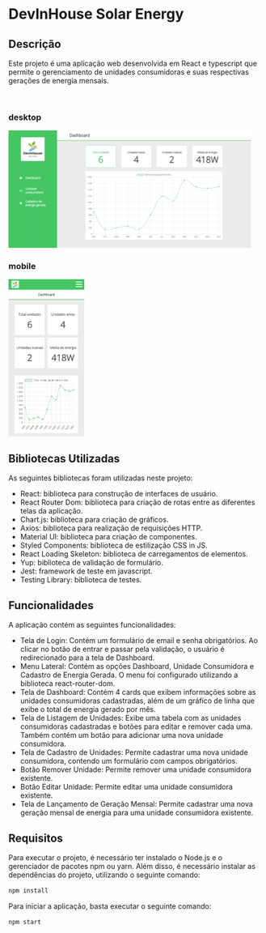 
# DevInHouse Solar Energy

## Descrição

<p>Este projeto é uma aplicação web desenvolvida em React e typescript que permite o gerenciamento de unidades consumidoras e suas respectivas gerações de energia mensais.</p><br>

### desktop

<div>
 <img src="./src/assets/desktop.png" alt="desktop" width="480"/>
</div>

### mobile

<div>
 <img src="./src/assets/mobile.png" alt="mobile" width="150"/>
</div>

## Bibliotecas Utilizadas

<p>As seguintes bibliotecas foram utilizadas neste projeto:</p>

 - React: biblioteca para construção de interfaces de usuário.
 - React Router Dom: biblioteca para criação de rotas entre as diferentes telas da aplicação.
 - Chart.js: biblioteca para criação de gráficos.
 - Axios: biblioteca para realização de requisições HTTP.
 - Material UI: biblioteca para criação de componentes.
 - Styled Components: biblioteca de estilização CSS in JS.
 - React Loading Skeleton: biblioteca de carregamentos de elementos.
 - Yup: biblioteca de validação de formulário.
 - Jest: framework de teste em javascript.
 - Testing Library: biblioteca de testes.

## Funcionalidades
<p>A aplicação contém as seguintes funcionalidades:<p>

 - Tela de Login: Contém um formulário de email e senha obrigatórios. Ao clicar no botão de entrar e passar pela validação, o usuário é redirecionado para a tela de Dashboard.
 - Menu Lateral: Contém as opções Dashboard, Unidade Consumidora e Cadastro de Energia Gerada. O menu foi configurado utilizando a biblioteca react-router-dom.
 - Tela de Dashboard: Contém 4 cards que exibem informações sobre as unidades consumidoras cadastradas, além de um gráfico de linha que exibe o total de energia gerado por mês.
 - Tela de Listagem de Unidades: Exibe uma tabela com as unidades consumidoras cadastradas e botões para editar e remover cada uma. Também contém um botão para adicionar uma nova unidade consumidora.
 - Tela de Cadastro de Unidades: Permite cadastrar uma nova unidade consumidora, contendo um formulário com campos obrigatórios.
 - Botão Remover Unidade: Permite remover uma unidade consumidora existente.
 - Botão Editar Unidade: Permite editar uma unidade consumidora existente.
 - Tela de Lançamento de Geração Mensal: Permite cadastrar uma nova geração mensal de energia para uma unidade consumidora existente.

## Requisitos

<p>Para executar o projeto, é necessário ter instalado o Node.js e o gerenciador de pacotes npm ou yarn. Além disso, é necessário instalar as dependências do projeto, utilizando o seguinte comando:</p>


```cmd
npm install
```
Para iniciar a aplicação, basta executar o seguinte comando:

```cmd
npm start
```
